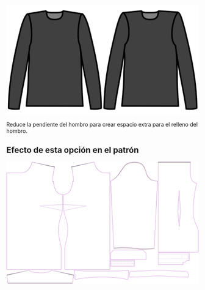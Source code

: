 
![Reducción de caída del hombro](./shoulderslopereduction.svg)

Reduce la pendiente del hombro para crear espacio extra para el relleno del hombro.


## Efecto de esta opción en el patrón
![Esta imagen muestra el efecto de esta opción superponiendo varias variantes que tienen un valor diferente para esta opción](simone_shoulderslopereduction_sample.svg "Efecto de esta opción en el patrón")